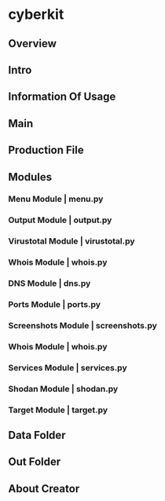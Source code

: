 # cyberkit

## Overview
 
## Intro

## Information Of Usage

## Main

## Production File 

## Modules

### Menu Module | menu.py

### Output Module | output.py

### Virustotal Module | virustotal.py

### Whois Module | whois.py

### DNS Module | dns.py

### Ports Module | ports.py

### Screenshots Module | screenshots.py

### Whois Module | whois.py

### Services Module | services.py

### Shodan Module | shodan.py

### Target Module | target.py

## Data Folder

## Out Folder

## About Creator
